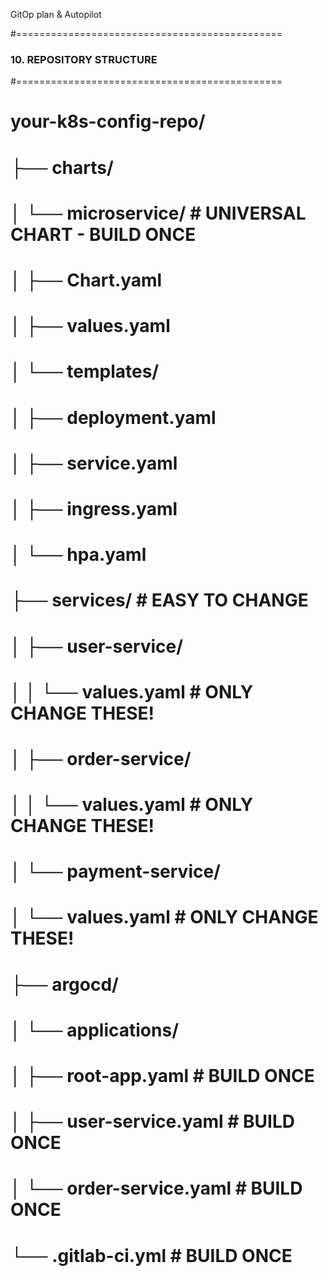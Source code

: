 GitOp plan & Autopilot


#==============================================
### 10. REPOSITORY STRUCTURE
#==============================================
# your-k8s-config-repo/
# ├── charts/
# │   └── microservice/           # UNIVERSAL CHART - BUILD ONCE
# │       ├── Chart.yaml
# │       ├── values.yaml
# │       └── templates/
# │           ├── deployment.yaml
# │           ├── service.yaml
# │           ├── ingress.yaml
# │           └── hpa.yaml
# ├── services/                   # EASY TO CHANGE
# │   ├── user-service/
# │   │   └── values.yaml        # ONLY CHANGE THESE!
# │   ├── order-service/
# │   │   └── values.yaml        # ONLY CHANGE THESE!
# │   └── payment-service/
# │       └── values.yaml        # ONLY CHANGE THESE!
# ├── argocd/
# │   └── applications/
# │       ├── root-app.yaml      # BUILD ONCE
# │       ├── user-service.yaml  # BUILD ONCE
# │       └── order-service.yaml # BUILD ONCE
# └── .gitlab-ci.yml             # BUILD ONCE